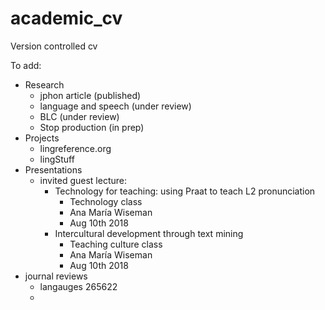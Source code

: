 academic_cv
===========

Version controlled cv

To add:


- Research
	- jphon article (published)
	- language and speech (under review)
	- BLC (under review)
	- Stop production (in prep)
- Projects
	- lingreference.org
	- lingStuff
- Presentations
	- invited guest lecture: 
		- Technology for teaching: using Praat to teach L2 pronunciation
			- Technology class
			- Ana María Wiseman
			- Aug 10th 2018
		- Intercultural development through text mining
			- Teaching culture class
			- Ana María Wiseman
			- Aug 10th 2018
- journal reviews
	- langauges 265622
	- 
